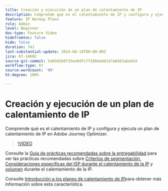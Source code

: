 ```yaml
---
title: Creación y ejecución de un plan de calentamiento de IP
description: Comprende qué es el calentamiento de IP y configura y ejecuta un plan de calentamiento de IP en Adobe Journey Optimizer.
feature: IP Warmup Plans
role: Admin
level: Beginner
doc-type: Feature Video
hidefromtoc: false
hide: false
duration: 741
last-substantial-update: 2024-08-14T00:00:00Z
jira: KT-14602
source-git-commit: 5e6503b8f15ee0dfc7f2894e8d1d7a8493abe63d
workflow-type: ht
source-wordcount: '99'
ht-degree: 100%

---
```



# Creación y ejecución de un plan de calentamiento de IP

Comprende qué es el calentamiento de IP y configura y ejecuta un plan de calentamiento de IP en Adobe Journey Optimizer.

>[!VIDEO](https://video.tv.adobe.com/v/3432637/?learn=on)

Consulte la [Guía de prácticas recomendadas sobre la entregabilidad](https://experienceleague.adobe.com/es/docs/deliverability-learn/deliverability-best-practice-guide/introduction) para ver las prácticas recomendadas sobre [Criterios de segmentación](https://experienceleague.adobe.com/es/docs/deliverability-learn/deliverability-best-practice-guide/transition-process/targeting-criteria), [Consideraciones específicas del ISP durante el calentamiento de la IP](https://experienceleague.adobe.com/es/docs/deliverability-learn/deliverability-best-practice-guide/transition-process/isp-specific-considerations-during-ip-warming) y [volumen](https://experienceleague.adobe.com/es/docs/deliverability-learn/deliverability-best-practice-guide/transition-process/volume) durante el calentamiento de la IP.

Consulte [Introducción a los planes de calentamiento de IP](https://experienceleague.adobe.com/es/docs/journey-optimizer/using/configuration/implement-ip-warmup-plan/ip-warmup-gs)para obtener más información sobre esta característica.
